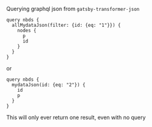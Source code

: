 Querying graphql json from `gatsby-transformer-json`

```
query nbds {
  allMydataJson(filter: {id: {eq: "1"}}) {
    nodes {
      p
      id
    }
  }
}
```

or 
```
query nbds {
  mydataJson(id: {eq: "2"}) {
    id
    p
  }
}

```

This will only ever return one result, even with no query
